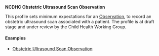 **NCDHC Obstetric Ultrasound Scan Observation**

This profile sets minimum expectations for an [Observation], to record an obstetric ultrasound scan associated with a patient. The profile is at draft stage and under review by the Child Health Working Group. 

#### Examples

- [Obstetric Ultrasound Scan Observation](Observation-ncdhc-observation-ultrasound-scan-obstetric-example.html)

[Observation]: http://hl7.org/fhir/observation.html